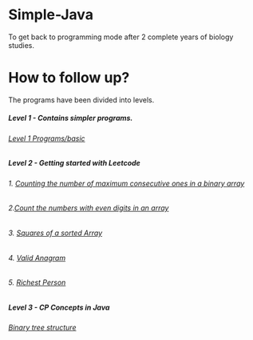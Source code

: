 # Simple-Java
To get back to programming mode after 2 complete years of biology studies.
# How to follow up?
The programs have been divided into levels. 
##### Level 1 - Contains simpler programs. 
###### [Level 1 Programs/basic](https://github.com/cupoglee/Simple-Java/tree/main/level-1)
##### Level 2 - Getting started with Leetcode 
###### 1. [Counting the number of maximum consecutive ones in a binary array](https://github.com/cupoglee/Simple-Java/blob/main/level-1/maximum%20consecutive%201s%20in%20binary%20array%20(LC-1))        
###### 2.[Count the numbers with even digits in an array](https://github.com/cupoglee/Simple-Java/blob/main/Counting%20the%20numbers%20with%20even%20digits%20in%20an%20array.java)
###### 3. [Squares of a sorted Array](https://github.com/cupoglee/Simple-Java/blob/main/sort%20the%20squares%20of%20each%20number%20of%20an%20array.java)
###### 4. [Valid Anagram](https://github.com/cupoglee/Simple-Java/blob/main/Valid%20Anagram)
###### 5. [Richest Person](https://github.com/cupoglee/Simple-Java/blob/main/Richest%20Person)
##### Level 3 - CP Concepts in Java
###### [Binary tree structure](https://github.com/cupoglee/Simple-Java/blob/main/level-3/Binary-tree-structure)
